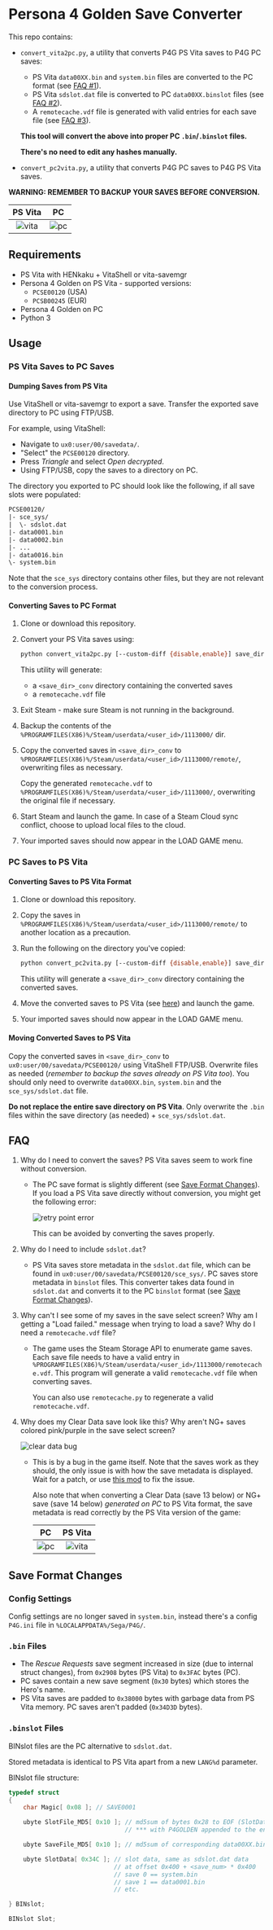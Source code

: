 
# Persona 4 Golden Save Converter

This repo contains:

- `convert_vita2pc.py`, a utility that converts P4G PS Vita saves to P4G PC saves:

  - PS Vita `data00XX.bin` and `system.bin` files are converted to the PC format (see [FAQ #1](#faq)).
  - PS Vita `sdslot.dat` file is converted to PC `data00XX.binslot` files (see [FAQ #2](#faq)).
  - A `remotecache.vdf` file is generated with valid entries for each save file (see [FAQ #3](#faq)).

  **This tool will convert the above into proper PC `.bin`/`.binslot` files.**

  **There's no need to edit any hashes manually.**

- `convert_pc2vita.py`, a utility that converts P4G PC saves to P4G PS Vita saves.

**WARNING: REMEMBER TO BACKUP YOUR SAVES BEFORE CONVERSION.**

| PS Vita                       | PC                        |
| :---------------------------: | :-----------------------: |
| ![vita](img/preview_vita.png) | ![pc](img/preview_pc.png) |

## Requirements

- PS Vita with HENkaku + VitaShell or vita-savemgr
- Persona 4 Golden on PS Vita - supported versions:
  - `PCSE00120` (USA)
  - `PCSB00245` (EUR)
- Persona 4 Golden on PC
- Python 3

## Usage

### PS Vita Saves to PC Saves

#### Dumping Saves from PS Vita

Use VitaShell or vita-savemgr to export a save.
Transfer the exported save directory to PC using FTP/USB.

For example, using VitaShell:

- Navigate to `ux0:user/00/savedata/`.
- "Select" the `PCSE00120` directory.
- Press *Triangle* and select *Open decrypted*.
- Using FTP/USB, copy the saves to a directory on PC.

The directory you exported to PC should look like the following, if all save slots were populated:

```txt
PCSE00120/
|- sce_sys/
|  \- sdslot.dat
|- data0001.bin
|- data0002.bin
|- ...
|- data0016.bin
\- system.bin
```

Note that the `sce_sys` directory contains other files, but they are not relevant to the conversion process.

#### Converting Saves to PC Format

1. Clone or download this repository.

2. Convert your PS Vita saves using:

   ```sh
   python convert_vita2pc.py [--custom-diff {disable,enable}] save_dir
   ```

   This utility will generate:

   - a `<save_dir>_conv` directory containing the converted saves
   - a `remotecache.vdf` file

3. Exit Steam - make sure Steam is not running in the background.

4. Backup the contents of the `%PROGRAMFILES(X86)%/Steam/userdata/<user_id>/1113000/` dir.

5. Copy the converted saves in `<save_dir>_conv` to `%PROGRAMFILES(X86)%/Steam/userdata/<user_id>/1113000/remote/`, overwriting files as necessary.

   Copy the generated `remotecache.vdf` to `%PROGRAMFILES(X86)%/Steam/userdata/<user_id>/1113000/`, overwriting the original file if necessary.

6. Start Steam and launch the game.
   In case of a Steam Cloud sync conflict, choose to upload local files to the cloud.

7. Your imported saves should now appear in the LOAD GAME menu.

### PC Saves to PS Vita

#### Converting Saves to PS Vita Format

1. Clone or download this repository.

2. Copy the saves in `%PROGRAMFILES(X86)%/Steam/userdata/<user_id>/1113000/remote/` to another location as a precaution.

3. Run the following on the directory you've copied:

   ```sh
   python convert_pc2vita.py [--custom-diff {disable,enable}] save_dir
   ```

   This utility will generate a `<save_dir>_conv` directory containing the converted saves.

4. Move the converted saves to PS Vita (see [here](#moving-converted-saves-to-ps-vita)) and launch the game.

5. Your imported saves should now appear in the LOAD GAME menu.

#### Moving Converted Saves to PS Vita

Copy the converted saves in `<save_dir>_conv` to `ux0:user/00/savedata/PCSE00120/` using VitaShell FTP/USB.
Overwrite files as needed (*remember to backup the saves already on PS Vita too*).
You should only need to overwrite `data00XX.bin`, `system.bin` and the `sce_sys/sdslot.dat` file.

**Do not replace the entire save directory on PS Vita**.
Only overwrite the `.bin` files within the save directory (as needed) + `sce_sys/sdslot.dat`.

## FAQ

1. Why do I need to convert the saves? PS Vita saves seem to work fine without conversion.

    - The PC save format is slightly different (see [Save Format Changes](#save-format-changes)).
      If you load a PS Vita save directly without conversion, you might get the following error:

        ![retry point error](img/retry_point.png)

        This can be avoided by converting the saves properly.

2. Why do I need to include `sdslot.dat`?

    - PS Vita saves store metadata in the `sdslot.dat` file, which can be found in `ux0:user/00/savedata/PCSE00120/sce_sys/`.
      PC saves store metadata in `binslot` files.
      This converter takes data found in `sdslot.dat` and converts it to the PC `binslot` format (see [Save Format Changes](#save-format-changes)).

3. Why can't I see some of my saves in the save select screen?
   Why am I getting a "Load failed." message when trying to load a save?
   Why do I need a `remotecache.vdf` file?

    - The game uses the Steam Storage API to enumerate game saves.
      Each save file needs to have a valid entry in `%PROGRAMFILES(X86)%/Steam/userdata/<user_id>/1113000/remotecache.vdf`.
      This program will generate a valid `remotecache.vdf` file when converting saves.

      You can also use `remotecache.py` to regenerate a valid `remotecache.vdf`.

4. Why does my Clear Data save look like this? Why aren't NG+ saves colored pink/purple in the save select screen?

    ![clear data bug](img/clear_data.png)

    - This is by a bug in the game itself.
      Note that the saves work as they should, the only issue is with how the save metadata is displayed.
      Wait for a patch, or use [this mod](https://github.com/zarroboogs/p4gpc.tinyfixes) to fix the issue.

        Also note that when converting a Clear Data (save 13 below) or NG+ save (save 14 below) *generated on PC* to PS Vita format, the save metadata is read correctly by the PS Vita version of the game:

        | PC                      | PS Vita                     |
        | :---------------------: | :-------------------------: |
        | ![pc](img/clear_pc.png) | ![vita](img/clear_vita.png) |

## Save Format Changes

### Config Settings

Config settings are no longer saved in `system.bin`, instead there's a config `P4G.ini` file in `%LOCALAPPDATA%/Sega/P4G/`.

### `.bin` Files

- The *Rescue Requests* save segment increased in size (due to internal struct changes), from `0x2908` bytes (PS Vita) to `0x3FAC` bytes (PC).
- PC saves contain a new save segment  (`0x30` bytes) which stores the Hero's name.
- PS Vita saves are padded to `0x38000` bytes with garbage data from PS Vita memory. PC saves aren't padded (`0x34D3D` bytes).

### `.binslot` Files

BINslot files are the PC alternative to `sdslot.dat`.

Stored metadata is identical to PS Vita apart from a new `LANG%d` parameter.

BINslot file structure:

```cpp
typedef struct
{
    char Magic[ 0x08 ]; // SAVE0001

    ubyte SlotFile_MD5[ 0x10 ]; // md5sum of bytes 0x28 to EOF (SlotData)
                                // *** with P4GOLDEN appended to the end ***

    ubyte SaveFile_MD5[ 0x10 ]; // md5sum of corresponding data00XX.bin or system.bin file

    ubyte SlotData[ 0x34C ]; // slot data, same as sdslot.dat data
                             // at offset 0x400 + <save_num> * 0x400
                             // save 0 == system.bin
                             // save 1 == data0001.bin
                             // etc.

} BINslot;

BINslot Slot;
```

<!--
Why append `P4GOLDEN` to the end of `SlotData` for md5sum calculation?

Because ATLUS.

That's why.

`(ノಠ益ಠ)ノ彡┻━┻`
-->
